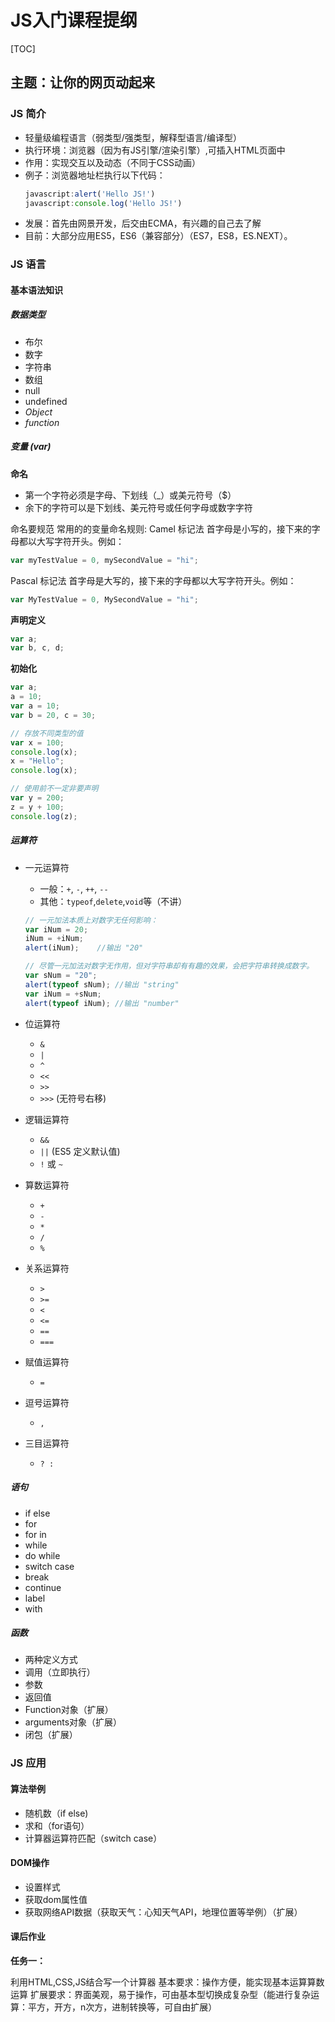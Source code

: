 # JS入门课程提纲

[TOC]

## 主题：让你的网页动起来

### JS 简介

- 轻量级编程语言（弱类型/强类型，解释型语言/编译型）
- 执行环境：浏览器（因为有JS引擎/渲染引擎）,可插入HTML页面中
- 作用：实现交互以及动态（不同于CSS动画）
- 例子：浏览器地址栏执行以下代码：
  ```js
  javascript:alert('Hello JS!')
  javascript:console.log('Hello JS!')
  ```
- 发展：首先由网景开发，后交由ECMA，有兴趣的自己去了解
- 目前：大部分应用ES5，ES6（兼容部分）（ES7，ES8，ES.NEXT）。

### JS 语言

#### 基本语法知识
##### 数据类型
- 布尔
- 数字
- 字符串
- 数组
- null
- undefined
- *Object*
- *function*

##### 变量 (var)

**命名**

- 第一个字符必须是字母、下划线（_）或美元符号（$）
- 余下的字符可以是下划线、美元符号或任何字母或数字字符

命名要规范
常用的的变量命名规则:
Camel 标记法
首字母是小写的，接下来的字母都以大写字符开头。例如：

```js
var myTestValue = 0, mySecondValue = "hi";
```

Pascal 标记法
首字母是大写的，接下来的字母都以大写字符开头。例如：

```js
var MyTestValue = 0, MySecondValue = "hi";
```

**声明定义**

```js
var a;
var b, c, d;
```

**初始化**

```js
var a;
a = 10;
var a = 10;
var b = 20, c = 30;

// 存放不同类型的值
var x = 100;
console.log(x);
x = "Hello";
console.log(x);

// 使用前不一定非要声明
var y = 200;
z = y + 100;
console.log(z);
```

##### 运算符

- 一元运算符
	- 一般：`+`, `-`, `++`, `--`
	- 其他：`typeof`,`delete`,`void`等（不讲）

	```js
    // 一元加法本质上对数字无任何影响：
    var iNum = 20;
    iNum = +iNum;
    alert(iNum);	//输出 "20"

    // 尽管一元加法对数字无作用，但对字符串却有有趣的效果，会把字符串转换成数字。
    var sNum = "20";
    alert(typeof sNum);	//输出 "string"
    var iNum = +sNum;
    alert(typeof iNum);	//输出 "number"
    ```
- 位运算符
	- `&`
	- `|`
	- `^`
	- `<<`
	- `>>`
	- `>>>` (无符号右移)
- 逻辑运算符
	- `&&`
	- `||` (ES5 定义默认值)
	- `!` 或 `~`
- 算数运算符
	- `+`
	- `-`
	- `*`
	- `/`
	- `%`
- 关系运算符
	- `>`
	- `>=`
	- `<`
	- `<=`
	- `==`
	- `===`
- 赋值运算符
	- `=`
- 逗号运算符
	- `,`
- 三目运算符
	- `? :`

##### 语句

- if else
- for
- for in
- while
- do while
- switch case
- break
- continue
- label
- with

##### 函数

- 两种定义方式
- 调用（立即执行）
- 参数
- 返回值
- Function对象（扩展）
- arguments对象（扩展）
- 闭包（扩展）

### JS 应用

#### 算法举例

- 随机数（if else)
- 求和（for语句）
- 计算器运算符匹配（switch case）

#### DOM操作

- 设置样式
- 获取dom属性值
- 获取网络API数据（获取天气：心知天气API，地理位置等举例）（扩展）

#### 课后作业

**任务一：**

利用HTML,CSS,JS结合写一个计算器
基本要求：操作方便，能实现基本运算算数运算
扩展要求：界面美观，易于操作，可由基本型切换成复杂型（能进行复杂运算：平方，开方，n次方，进制转换等，可自由扩展）







